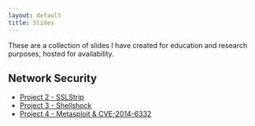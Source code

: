 ```yaml
---
layout: default
title: Slides
---
```


These are a collection of slides I have created for education and research purposes, hosted for availability.


## Network Security

* [Project 2 - SSLStrip](sslstrip/)
* [Project 3 - Shellshock](shellshock/)
* [Project 4 - Metasploit &amp; CVE-2014-6332](project4/)